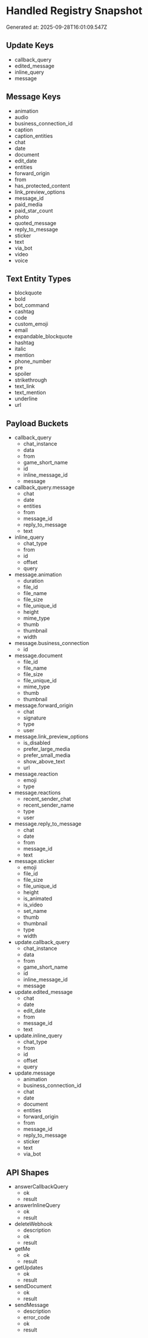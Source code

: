 # Handled Registry Snapshot

Generated at: 2025-09-28T16:01:09.547Z

## Update Keys
- callback_query
- edited_message
- inline_query
- message

## Message Keys
- animation
- audio
- business_connection_id
- caption
- caption_entities
- chat
- date
- document
- edit_date
- entities
- forward_origin
- from
- has_protected_content
- link_preview_options
- message_id
- paid_media
- paid_star_count
- photo
- quoted_message
- reply_to_message
- sticker
- text
- via_bot
- video
- voice

## Text Entity Types
- blockquote
- bold
- bot_command
- cashtag
- code
- custom_emoji
- email
- expandable_blockquote
- hashtag
- italic
- mention
- phone_number
- pre
- spoiler
- strikethrough
- text_link
- text_mention
- underline
- url

## Payload Buckets
- callback_query
  - chat_instance
  - data
  - from
  - game_short_name
  - id
  - inline_message_id
  - message
- callback_query.message
  - chat
  - date
  - entities
  - from
  - message_id
  - reply_to_message
  - text
- inline_query
  - chat_type
  - from
  - id
  - offset
  - query
- message.animation
  - duration
  - file_id
  - file_name
  - file_size
  - file_unique_id
  - height
  - mime_type
  - thumb
  - thumbnail
  - width
- message.business_connection
  - id
- message.document
  - file_id
  - file_name
  - file_size
  - file_unique_id
  - mime_type
  - thumb
  - thumbnail
- message.forward_origin
  - chat
  - signature
  - type
  - user
- message.link_preview_options
  - is_disabled
  - prefer_large_media
  - prefer_small_media
  - show_above_text
  - url
- message.reaction
  - emoji
  - type
- message.reactions
  - recent_sender_chat
  - recent_sender_name
  - type
  - user
- message.reply_to_message
  - chat
  - date
  - from
  - message_id
  - text
- message.sticker
  - emoji
  - file_id
  - file_size
  - file_unique_id
  - height
  - is_animated
  - is_video
  - set_name
  - thumb
  - thumbnail
  - type
  - width
- update.callback_query
  - chat_instance
  - data
  - from
  - game_short_name
  - id
  - inline_message_id
  - message
- update.edited_message
  - chat
  - date
  - edit_date
  - from
  - message_id
  - text
- update.inline_query
  - chat_type
  - from
  - id
  - offset
  - query
- update.message
  - animation
  - business_connection_id
  - chat
  - date
  - document
  - entities
  - forward_origin
  - from
  - message_id
  - reply_to_message
  - sticker
  - text
  - via_bot

## API Shapes
- answerCallbackQuery
  - ok
  - result
- answerInlineQuery
  - ok
  - result
- deleteWebhook
  - description
  - ok
  - result
- getMe
  - ok
  - result
- getUpdates
  - ok
  - result
- sendDocument
  - ok
  - result
- sendMessage
  - description
  - error_code
  - ok
  - result

